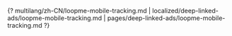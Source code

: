 {? multilang/zh-CN/loopme-mobile-tracking.md | localized/deep-linked-ads/loopme-mobile-tracking.md | pages/deep-linked-ads/loopme-mobile-tracking.md ?}
